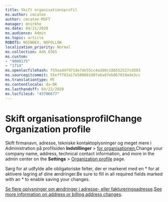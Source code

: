 ```yaml
---
title: Skift organisationsprofil
ms.author: cmcatee
author: cmcatee-MSFT
manager: mnirkhe
ms.date: 04/21/2020
ms.audience: Admin
ms.topic: article
ROBOTS: NOINDEX, NOFOLLOW
localization_priority: Normal
ms.collection: Adm_O365
ms.custom:
- "9000175"
- "1714"
ms.openlocfilehash: f59aad4f971de7de55cc4a160c18b552527cd393
ms.sourcegitcommit: 55eff703a17e500681d8fa6a87eb067019ade3cc
ms.translationtype: MT
ms.contentlocale: da-DK
ms.lasthandoff: 04/22/2020
ms.locfileid: "43706677"
---
```

# <a name="change-organization-profile"></a><span data-ttu-id="de149-102">Skift organisationsprofil</span><span class="sxs-lookup"><span data-stu-id="de149-102">Change Organization profile</span></span>

<span data-ttu-id="de149-103">Skift firmanavn, adresse, tekniske kontaktoplysninger og meget mere i Administration på profilsiden **Indstillinger** > [for organisationen.](https://go.microsoft.com/fwlink/p/?linkid=2067339)</span><span class="sxs-lookup"><span data-stu-id="de149-103">Change your company name, address, technical contact information, and more in the admin center on the **Settings** > [Organization profile](https://go.microsoft.com/fwlink/p/?linkid=2067339) page.</span></span>

<span data-ttu-id="de149-104">Sørg for at udfylde alle obligatoriske felter, der er markeret med en \* for at aktivere lagring af dine ændringer.</span><span class="sxs-lookup"><span data-stu-id="de149-104">Be sure to fill in all required fields marked with an \* to enable saving your changes.</span></span>

<span data-ttu-id="de149-105">[Se flere oplysninger om ændringer i adresse- eller faktureringsadresse](https://docs.microsoft.com/office365/admin/manage/change-address-contact-and-more).</span><span class="sxs-lookup"><span data-stu-id="de149-105">[See more information on address or billing address changes](https://docs.microsoft.com/office365/admin/manage/change-address-contact-and-more).</span></span>
